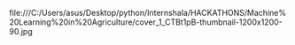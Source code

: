 file:///C:/Users/asus/Desktop/python/Internshala/HACKATHONS/Machine%20Learning%20in%20Agriculture/cover_1_CTBt1pB-thumbnail-1200x1200-90.jpg
